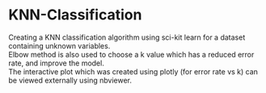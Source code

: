 # KNN-Classification
Creating a KNN classification algorithm using sci-kit learn for a dataset containing unknown variables.
<br> Elbow method is also used to choose a k value which has a reduced error rate, and improve the model.
<br> The interactive plot which was created using plotly (for error rate vs k) can be viewed externally using nbviewer.
